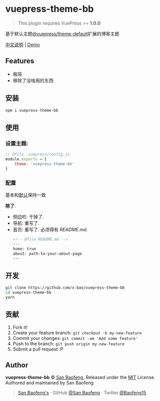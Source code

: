 # vuepress-theme-bb

> This plugin requires VuePress >= **1.0.0**

基于默认主题[@vuepress/theme-default](https://github.com/vuejs/vuepress/blob/master/packages/%40vuepress/theme-default/README.md)扩展的博客主题

[中文说明](./zh/README.md)  |  [Demo](https://blog.sanbaofengs.com)

## Features

- 极简
- 移除了没啥用的东西

## 安装

```bash
npm i vuepress-theme-bb
```

## 使用

### 设置主题:

```js
// @file .vuepress/config.js
module.exports = {
    theme: 'vuepress-theme-bb'
}
```

### 配置

基本和[默认](https://v1.vuepress.vuejs.org/zh/theme/default-theme-config.html)保持一致

**除了**:
- 侧边栏: 干掉了.
- 导航: 重写了.
- 首页: 重写了. 必须得有 *README.md*. 
    ```md
    <!-- @file README.md -->
    ---
    home: true
    about: path-to-your-about-page
    ---
    ```

## 开发

```bash
git clone https://github.com/x-bao/vuepress-theme-bb
cd vuepress-theme-bb
yarn
```

## 贡献

1. Fork it!
2. Create your feature branch: `git checkout -b my-new-feature`
3. Commit your changes: `git commit -am 'Add some feature'`
4. Push to the branch: `git push origin my-new-feature`
5. Submit a pull request :P


## Author

**vuepress-theme-bb** © [San Baofeng](https://github.com/x-bao), Released under the [MIT](./LICENSE) License.<br>
Authored and maintained by San Baofeng

> [San Baofeng's](https://arts.sanbaofengs.com) · GitHub [@San Baofeng](https://github.com/x-bao) · Twitter [@Baofeng15](https://twitter.com/Baofeng15)
